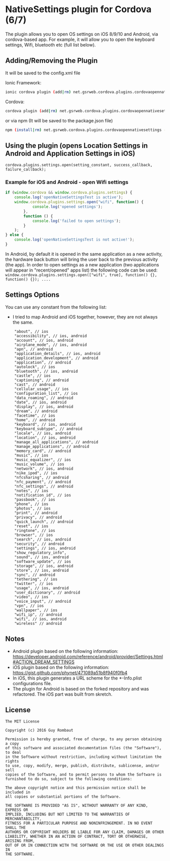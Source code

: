 # NativeSettings plugin for Cordova (6/7)

The plugin allows you to open OS settings on iOS 8/9/10 and Android, via cordova-based app. For example, it will allow you to open the keyboard settings, Wifi, bluetooth etc (full list below).

## Adding/Removing the Plugin
It will be saved to the config.xml file

Ionic Framework:

```bash
ionic cordova plugin (add|rm) net.gsrweb.cordova.plugins.cordovaopennativesettings
```

Cordova:

```bash
cordova plugin (add|rm) net.gsrweb.cordova.plugins.cordovaopennativesettings --save
```

or via npm (It will be saved to the package.json file)

```bash
npm (install|rm) net.gsrweb.cordova.plugins.cordovaopennativesettings --save
```

## Using the plugin (opens Location Settings in Android and Application Settings in iOS)

```
cordova.plugins.settings.open(setting_constant, success_callback, failure_callback);
```

### Example for iOS and Android - open Wifi settings

```js
if (window.cordova && window.cordova.plugins.settings) {
    console.log('openNativeSettingsTest is active');
    window.cordova.plugins.settings.open("wifi", function() {
            console.log('opened settings');
        },
        function () {
            console.log('failed to open settings');
        }
    );
} else {
    console.log('openNativeSettingsTest is not active!');
}
```

In Android, by default it is opened in the same application as a new activity, the hardware back button will bring the user back to the previous activity (the app). In order to open settings as a new application (two applications will appear in "recent/opened" apps list) the following code can be used:
`window.cordova.plugins.settings.open(["wifi", true], function() {}, function() {}); ....`

## Settings Options
You can use any constant from the following list:
* I tried to map Android and iOS together, however, they are not always the same.

```
    "about", // ios
    "accessibility", // ios, android
    "account", // ios, android
    "airplane_mode", // ios, android
    "apn", // android
    "application_details", // ios, android
    "application_development", // android
    "application", // android
    "autolock", // ios
    "bluetooth", // ios, android
    "castle", // ios
    "captioning", // android
    "cast", // android
    "cellular_usage", // ios
    "configuration_list", // ios
    "data_roaming", // android
    "date", // ios, android
    "display", // ios, android
    "dream", // android
    "facetime", // ios
    "home", // android
    "keyboard", // ios, android
    "keyboard_subtype", // android
    "locale", // ios, android
    "location", // ios, android
    "manage_all_applications", // android
    "manage_applications", // android
    "memory_card", // android
    "music", // ios
    "music_equalizer", // ios
    "music_volume", // ios
    "network", // ios, android
    "nike_ipod", // ios
    "nfcsharing", // android
    "nfc_payment", // android
    "nfc_settings", // android
    "notes", // ios
    "notification_id", // ios
    "passbook", // ios
    "phone", // ios
    "photos", // ios
    "print", // android
    "privacy", // android
    "quick_launch", // android
    "reset", // ios
    "ringtone", // ios
    "browser", // ios
    "search", // ios, android
    "security", // android
    "settings", // ios, android
    "show_regulatory_info",
    "sound", // ios, android
    "software_update", // ios
    "storage", // ios, android
    "store", // ios, android
    "sync", // android
    "tethering", // ios
    "twitter", // ios
    "usage", // ios, android
    "user_dictionary", // android
    "video", // ios
    "voice_input", // android
    "vpn", // ios
    "wallpaper", // ios
    "wifi_ip", // android
    "wifi", // ios, android
    "wireless" // android
```

## Notes
* Android plugin based on the following information: https://developer.android.com/reference/android/provider/Settings.html#ACTION_DREAM_SETTINGS
* iOS plugin based on the following information: https://gist.github.com/phynet/471089a51b8f940f0fb4
* In iOS, this plugin generates a URL scheme for the *-Info.plist configurations file.
* The plugin for Android is based on the forked repository and was refactored. The iOS part was built from skretch.

## License
```
The MIT License

Copyright (c) 2016 Guy Rombaut

Permission is hereby granted, free of charge, to any person obtaining a copy
of this software and associated documentation files (the "Software"), to deal
in the Software without restriction, including without limitation the rights
to use, copy, modify, merge, publish, distribute, sublicense, and/or sell
copies of the Software, and to permit persons to whom the Software is
furnished to do so, subject to the following conditions:

The above copyright notice and this permission notice shall be included in
all copies or substantial portions of the Software.

THE SOFTWARE IS PROVIDED "AS IS", WITHOUT WARRANTY OF ANY KIND, EXPRESS OR
IMPLIED, INCLUDING BUT NOT LIMITED TO THE WARRANTIES OF MERCHANTABILITY,
FITNESS FOR A PARTICULAR PURPOSE AND NONINFRINGEMENT. IN NO EVENT SHALL THE
AUTHORS OR COPYRIGHT HOLDERS BE LIABLE FOR ANY CLAIM, DAMAGES OR OTHER
LIABILITY, WHETHER IN AN ACTION OF CONTRACT, TORT OR OTHERWISE, ARISING FROM,
OUT OF OR IN CONNECTION WITH THE SOFTWARE OR THE USE OR OTHER DEALINGS IN
THE SOFTWARE.
```
